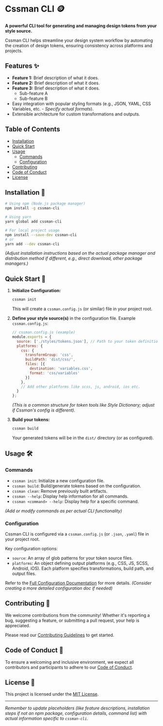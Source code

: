 # Cssman CLI 🪙

**A powerful CLI tool for generating and managing design tokens from your style source.**

Cssman CLI helps streamline your design system workflow by automating the creation of design tokens, ensuring consistency across platforms and projects.

## Features ✨

*   **Feature 1:** Brief description of what it does.
*   **Feature 2:** Brief description of what it does.
*   **Feature 3:** Brief description of what it does.
    *   Sub-feature A
    *   Sub-feature B
*   Easy integration with popular styling formats (e.g., JSON, YAML, CSS Variables, etc. - *Specify actual formats*).
*   Extensible architecture for custom transformations and outputs.

## Table of Contents

- [Installation](#installation)
- [Quick Start](#quick-start)
- [Usage](#usage)
  - [Commands](#commands)
  - [Configuration](#configuration)
- [Contributing](#contributing)
- [Code of Conduct](#code-of-conduct)
- [License](#license)

## Installation 🚀

```bash
# Using npm (Node.js package manager)
npm install -g cssman-cli

# Using yarn
yarn global add cssman-cli

# For local project usage
npm install --save-dev cssman-cli
# or
yarn add --dev cssman-cli
```
*(Adjust installation instructions based on the actual package manager and distribution method if different, e.g., direct download, other package managers.)*

## Quick Start 🏁

1.  **Initialize Configuration:**
    ```bash
    cssman init
    ```
    This will create a `cssman.config.js` (or similar) file in your project root.

2.  **Define your style source(s)** in the configuration file.
    Example `cssman.config.js`:
    ```javascript
    // cssman.config.js (example)
    module.exports = {
      source: ['./styles/tokens.json'], // Path to your token definitions
      platforms: {
        css: {
          transformGroup: 'css',
          buildPath: 'dist/css/',
          files: [{
            destination: 'variables.css',
            format: 'css/variables'
          }]
        },
        // Add other platforms like scss, js, android, ios etc.
      }
    };
    ```
    *(This is a common structure for token tools like Style Dictionary; adjust if Cssman's config is different).*

3.  **Build your tokens:**
    ```bash
    cssman build
    ```
    Your generated tokens will be in the `dist/` directory (or as configured).

## Usage 🛠️

### Commands

*   `cssman init`: Initialize a new configuration file.
*   `cssman build`: Build/generate tokens based on the configuration.
*   `cssman clean`: Remove previously built artifacts.
*   `cssman --help`: Display help information for all commands.
*   `cssman <command> --help`: Display help for a specific command.

*(Add or modify commands as per actual CLI functionality)*

### Configuration

Cssman CLI is configured via a `cssman.config.js` (or `.json`, `.yaml`) file in your project root.

Key configuration options:
*   `source`: An array of glob patterns for your token source files.
*   `platforms`: An object defining output platforms (e.g., CSS, JS, SCSS, Android, iOS). Each platform specifies transformations, build path, and output files.

Refer to the [Full Configuration Documentation](docs/CONFIGURATION.md) for more details. *(Consider creating a more detailed configuration doc if needed)*

## Contributing 🤝

We welcome contributions from the community! Whether it's reporting a bug, suggesting a feature, or submitting a pull request, your help is appreciated.

Please read our [Contributing Guidelines](CONTRIBUTING.md) to get started.

## Code of Conduct 📜

To ensure a welcoming and inclusive environment, we expect all contributors and participants to adhere to our [Code of Conduct](CODE_OF_CONDUCT.md).

## License 📄

This project is licensed under the [MIT License](LICENSE).

---

*Remember to update placeholders (like feature descriptions, installation steps if not an npm package, configuration details, command list) with actual information specific to `cssman-cli`.*
